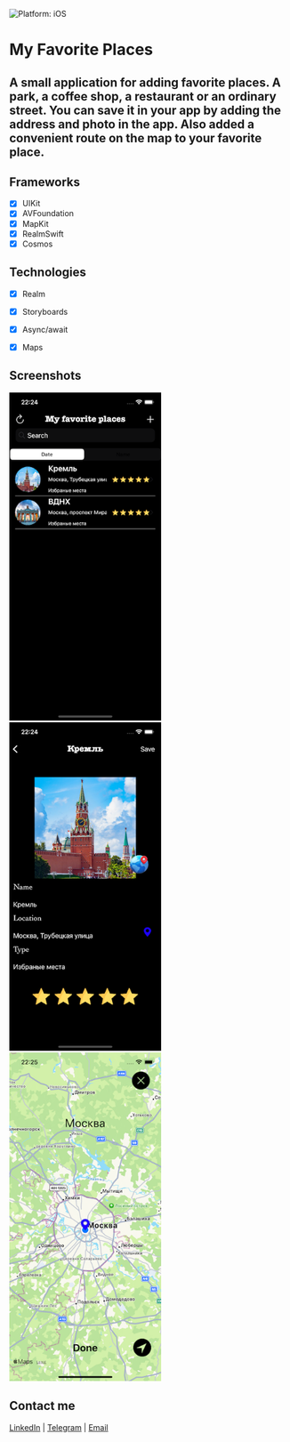 ![Platform: iOS](https://img.shields.io/badge/Platform-iOS-green.svg)

# My Favorite Places 

## A small application for adding favorite places. A park, a coffee shop, a restaurant or an ordinary street. You can save it in your app by adding the address and photo in the app. Also added a convenient route on the map to your favorite place.

## Frameworks
- [x] UIKit
- [x] AVFoundation
- [x] MapKit
- [x] RealmSwift
- [x] Cosmos  

## Technologies
- [x] Realm
- [x] Storyboards
- [x] Async/await
- [x] Maps


## Screenshots
<img src="media/1.png" width="273"/> <img src="media/1.1.png" width="273"/> <img src="media/1.2.png" width="273"/> 



## Contact me
[LinkedIn](https://www.linkedin.com/in/nikita-semennikov-73a020253/ "https://www.linkedin.com/in/nikita-semennikov-73a020253/") | [Telegram](https://t.me/NikitaAndreevich10 "@NikitaAndreevich10") | [Email](mailto:semennikovna@yandex.ru "semennikovna@yandex.ru")
